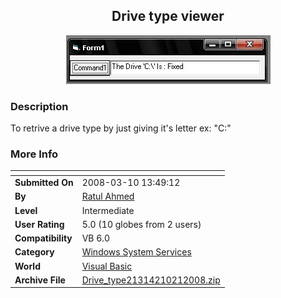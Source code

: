 ﻿<div align="center">

## Drive type viewer

<img src="PIC20081021145224865.JPG">
</div>

### Description

To retrive a drive type by just giving it's letter ex: "C:\"
 
### More Info
 


<span>             |<span>
---                |---
**Submitted On**   |2008-03-10 13:49:12
**By**             |[Ratul Ahmed](https://github.com/Planet-Source-Code/PSCIndex/blob/master/ByAuthor/ratul-ahmed.md)
**Level**          |Intermediate
**User Rating**    |5.0 (10 globes from 2 users)
**Compatibility**  |VB 6\.0
**Category**       |[Windows System Services](https://github.com/Planet-Source-Code/PSCIndex/blob/master/ByCategory/windows-system-services__1-35.md)
**World**          |[Visual Basic](https://github.com/Planet-Source-Code/PSCIndex/blob/master/ByWorld/visual-basic.md)
**Archive File**   |[Drive\_type21314210212008\.zip](https://github.com/Planet-Source-Code/ratul-ahmed-drive-type-viewer__1-71271/archive/master.zip)








